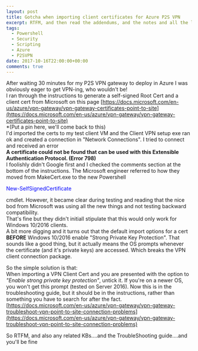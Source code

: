 ```yaml
---
layout: post
title: Gotcha when importing client certificates for Azure P2S VPN
excerpt: RTFM, and then read the addendums, and the notes and all the links as well
tags: 
  - Powershell
  - Security
  - Scripting
  - Azure
  - P2SVPN
date: 2017-10-16T22:00:00+00:00
comments: true
---
```

After waiting 30 minutes for my P2S VPN gateway to deploy in Azure I was obviously eager to get VPN-ing, who wouldn't be!  
I ran through the instructions to generate a self-signed Root Cert and a client cert from Microsoft on this page [https://docs.microsoft.com/en-us/azure/vpn-gateway/vpn-gateway-certificates-point-to-site](https://docs.microsoft.com/en-us/azure/vpn-gateway/vpn-gateway-certificates-point-to-site)  
\*(Put a pin here, we'll come back to this)  
I'd imported the certs to my test client VM and the Client VPN setup exe ran ok and created a connection in "Network Connections".  I tried to connect and received an error  
**A certificate could not be found that can be used with this Extensible Authentication Protocol. (Error 798)**  
I foolishly didn't Google first and I checked the comments section at the bottom of the instructions.  The Microsoft engineer referred to how they moved from MakeCert.exe to the new Powershell <p style="color:blue">New-SelfSignedCertificate</p> cmdlet.  However, it became clear during testing and reading that the nice bod from Microsoft was using all the new things and not testing backward compatibility.  
That's fine but they didn't initiall stipulate that this would only work for Windows 10/2016 clients.  
A bit more digging and it turns out that the default import options for a cert **BEFORE** Windows 10/2016 enable "Strong Private Key Protection". That sounds like a good thing, but it actually means the OS prompts whenever the certificate (and it's private keys) are accessed.  Which breaks the VPN client connection package.  

So the simple solution is that:  
When importing a VPN Client Cert and you are presented with the option to *"Enable strong private key protection"*, untick it.  If you're on a newer OS, you won't get this prompt (tested on Server 2016).  Now this is in the troubleshooting guide, but it should be in the instructions, rather than something you have to search for after the fact.
[https://docs.microsoft.com/en-us/azure/vpn-gateway/vpn-gateway-troubleshoot-vpn-point-to-site-connection-problems](https://docs.microsoft.com/en-us/azure/vpn-gateway/vpn-gateway-troubleshoot-vpn-point-to-site-connection-problems)

So RTFM, and also any related KBs....and the TroubleShooting guide....and you'll be fine

